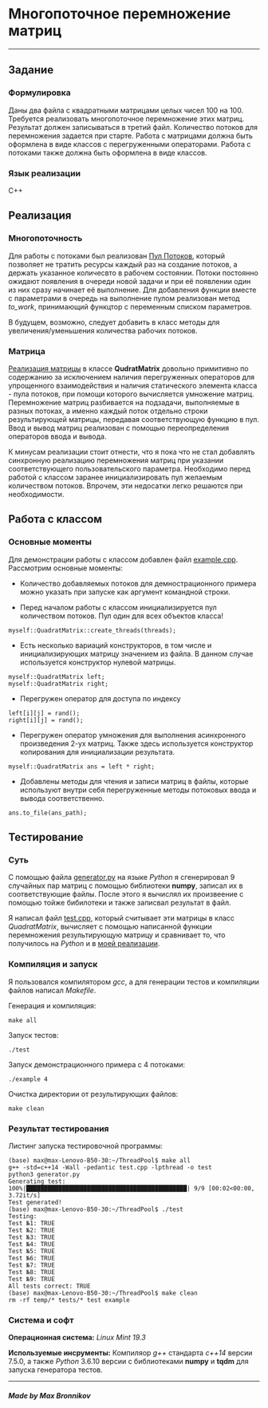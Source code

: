 # Многопоточное перемножение матриц

-----

## Задание 

### Формулировка

Даны два файла с квадратными матрицами целых чисел 100 на 100. Требуется реализовать многопоточное перемножение этих матриц. Результат должен записываться в третий файл. Количество потоков для перемножения задается при старте.  Работа с матрицами должна быть оформлена в виде классов с перегруженными операторами. Работа с потоками также должна быть оформлена в виде классов.


### Язык реализации 

C++


## Реализация

### Многопоточность

Для работы с потоками был реализован [Пул Потоков](myself/ThreadController.h), который позволяет не тратить ресурсы каждый раз на создание потоков, а держать указанное количесвто в рабочем состоянии. Потоки постоянно ожидают появления в очереди новой задачи и при её появлении один из них сразу начинает её выполнение. Для добавления функции вместе с параметрами в очередь на выполнение пулом реализован метод *to_work*, принимающий функцтор с переменным списком параметров.

В будущем, возможно, следует добавить в класс методы для увеличения/уменьшения количества рабочих потоков.

### Матрица

[Реализация матрицы](myself/QuadratMatrix.h) в классе **QudratMatrix** довольно примитивно по содержанию за исключением наличия перегруженных операторов для упрощенного взаимодействия и наличия статического элемента класса - пула потоков, при помощи которого вычисляется умножение матриц. Перемножение матриц разбивается  на подзадачи, выполняемые в разных потоках, а именно каждый поток отдельно строки результирующей матрицы, передавая соответствующую функцию в пул. Ввод и вывод матриц реализован с  помощью переопределения операторов ввода и вывода.

К минусам реализации стоит отнести, что я пока что не стал добавлять синхронную реализацию перемножения матриц при указании соответствующего пользовательского параметра. Необходимо перед работой с классом заранее инициализировать пул желаемым количеством потоков. Впрочем, эти недосатки легко решаются при необходимости.

## Работа с классом

### Основные моменты 

Для демонстрации работы с классом добавлен файл [example.cpp](example.cpp). Рассмотрим основные моменты:

- Количество добавляемых потоков для демнострационного примера можно указать при запуске как аргумент командной строки.

- Перед началом работы с классом инициализируется пул количеством потоков. Пул один для всех объектов класса!
```
myself::QuadratMatrix::create_threads(threads);
```

- Есть несколько вариаций конструкторов, в том числе и инициализирующих матрицу значением из файла. В данном случае используется конструктор нулевой  матрицы.
```
myself::QuadratMatrix left;
myself::QuadratMatrix right;
```

- Перегружен оператор для доступа по индексу
```
left[i][j] = rand();
right[i][j] = rand();
```

- Перегружен оператор умножения для выполнения асинхронного произведения 2-ух матриц. Также здесь используется конструктор копирования для инициализации результата.
```
myself::QuadratMatrix ans = left * right;
```

- Добавлены методы для чтения  и записи матриц в файлы, которые используют внутри себя перегруженные методы потоковых ввода и вывода соответственно.
```
ans.to_file(ans_path);
```




## Тестирование

### Суть

С помощью файла [generator.py](generator.py) на языке *Python* я  сгенерировал $9$ случайных пар матриц с помощью библиотеки **numpy**, записал их в соответствующие файлы. После этого я вычислял их произвеение с помощью тойже бибилотеки и также записвал результат в файл.

Я написал файл [test.cpp](test.cpp), который считывает эти матрицы в класс *QuadratMatrix*, вычисляет с помощью написанной функции перемножения результирующую матрицу и сравнивает то, что получилось на *Python* и в [моей реализации](myself/QuadratMatrix).
 
### Компиляция и запуск 
Я пользовался компилятором *gcc*, а для генерации тестов и компиляции файлов написал *Makefile*. 

Генерация и компиляция:

```
make all

```

Запуск тестов:

```
./test

```

Запуск демонстрационного примера с 4 потоками:

```
./example 4

```

Очистка директории от результирующих файлов:

```
make clean

```

### Результат тестирования

Листинг запуска тестировочной программы:

```
(base) max@max-Lenovo-B50-30:~/ThreadPool$ make all
g++ -std=c++14 -Wall -pedantic test.cpp -lpthread -o test
python3 generator.py
Generating test:
100%|█████████████████████████████████████████████| 9/9 [00:02<00:00,  3.72it/s]
Test generated!
(base) max@max-Lenovo-B50-30:~/ThreadPool$ ./test
Testing:
Test №1: TRUE
Test №2: TRUE
Test №3: TRUE
Test №4: TRUE
Test №5: TRUE
Test №6: TRUE
Test №7: TRUE
Test №8: TRUE
Test №9: TRUE
All tests correct: TRUE
(base) max@max-Lenovo-B50-30:~/ThreadPool$ make clean 
rm -rf temp/* tests/* test example

```

### Система и софт

**Операционная система:** *Linux Mint 19.3*

**Используемые инсрументы:** Компиляор *g++* стандарта *c++14* версии 7.5.0, а также *Python* 3.6.10 версии с библиотеками **numpy** и **tqdm** для запуска генератора тестов.

-----

##### Made by Max Bronnikov
